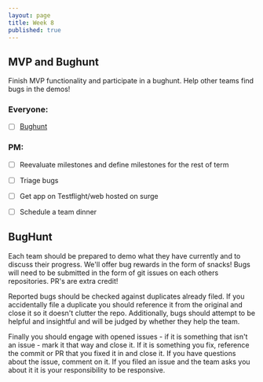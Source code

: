 ```yaml
---
layout: page
title: Week 8
published: true
---
```



## MVP and Bughunt
Finish MVP functionality and participate in a bughunt. Help other teams find bugs in the demos!

### Everyone:
* [ ] [Bughunt](#bughunt)

### PM:
* [ ] Reevaluate milestones and define milestones for the rest of term
* [ ] Triage bugs
* [ ] Get app on Testflight/web hosted on surge
* [ ] Schedule a team dinner



## BugHunt

Each team should be prepared to demo what they have currently and to discuss their progress. We'll offer bug rewards in the form of snacks! Bugs will need to be submitted in the form of git issues on each others repositories. PR's are extra credit!

Reported bugs should be checked against duplicates already filed.  If you accidentally file a duplicate you should reference it from the original and close it so it doesn't clutter the repo.  Additionally, bugs should attempt to be helpful and insightful and will be judged by whether they help the team.

Finally you should engage with opened issues - if it is something that isn't an issue - mark it that way and close it. If it is something you fix, reference the commit or PR that you fixed it in and close it.  If you have questions about the issue, comment on it.  If you filed an issue and the team asks you about it it is your responsibility to be responsive.
